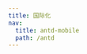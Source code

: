 ```yaml
---
title: 国际化
nav:
  title: antd-mobile
  path: /antd
---
```


<code src="./demos/basic.tsx" />

<API/>
